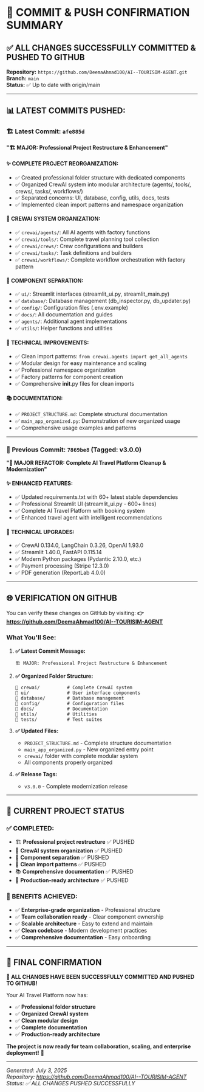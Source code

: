 # 🎉 COMMIT & PUSH CONFIRMATION SUMMARY

## ✅ **ALL CHANGES SUCCESSFULLY COMMITTED & PUSHED TO GITHUB**

**Repository:** `https://github.com/DeemaAhmad100/AI--TOURISIM-AGENT.git`  
**Branch:** `main`  
**Status:** ✅ Up to date with origin/main

---

## 📊 **LATEST COMMITS PUSHED:**

### **🏗️ Latest Commit: `afe885d`**
**"🏗️ MAJOR: Professional Project Restructure & Enhancement"**

#### **✨ COMPLETE PROJECT REORGANIZATION:**
- ✅ Created professional folder structure with dedicated components
- ✅ Organized CrewAI system into modular architecture (agents/, tools/, crews/, tasks/, workflows/)
- ✅ Separated concerns: UI, database, config, utils, docs, tests
- ✅ Implemented clean import patterns and namespace organization

#### **🤖 CREWAI SYSTEM ORGANIZATION:**
- ✅ `crewai/agents/`: All AI agents with factory functions
- ✅ `crewai/tools/`: Complete travel planning tool collection
- ✅ `crewai/crews/`: Crew configurations and builders
- ✅ `crewai/tasks/`: Task definitions and builders  
- ✅ `crewai/workflows/`: Complete workflow orchestration with factory pattern

#### **📁 COMPONENT SEPARATION:**
- ✅ `ui/`: Streamlit interfaces (streamlit_ui.py, streamlit_main.py)
- ✅ `database/`: Database management (db_inspector.py, db_updater.py)
- ✅ `config/`: Configuration files (.env.example)
- ✅ `docs/`: All documentation and guides
- ✅ `agents/`: Additional agent implementations
- ✅ `utils/`: Helper functions and utilities

#### **🔧 TECHNICAL IMPROVEMENTS:**
- ✅ Clean import patterns: `from crewai.agents import get_all_agents`
- ✅ Modular design for easy maintenance and scaling
- ✅ Professional namespace organization
- ✅ Factory patterns for component creation
- ✅ Comprehensive __init__.py files for clean imports

#### **📚 DOCUMENTATION:**
- ✅ `PROJECT_STRUCTURE.md`: Complete structural documentation
- ✅ `main_app_organized.py`: Demonstration of new organized usage
- ✅ Comprehensive usage examples and patterns

---

### **🚀 Previous Commit: `7869be8` (Tagged: v3.0.0)**
**"🚀 MAJOR REFACTOR: Complete AI Travel Platform Cleanup & Modernization"**

#### **✨ ENHANCED FEATURES:**
- ✅ Updated requirements.txt with 60+ latest stable dependencies
- ✅ Professional Streamlit UI (streamlit_ui.py - 600+ lines)
- ✅ Complete AI Travel Platform with booking system
- ✅ Enhanced travel agent with intelligent recommendations

#### **🔧 TECHNICAL UPGRADES:**
- ✅ CrewAI 0.134.0, LangChain 0.3.26, OpenAI 1.93.0
- ✅ Streamlit 1.40.0, FastAPI 0.115.14
- ✅ Modern Python packages (Pydantic 2.10.0, etc.)
- ✅ Payment processing (Stripe 12.3.0)
- ✅ PDF generation (ReportLab 4.0.0)

---

## 🌐 **VERIFICATION ON GITHUB**

You can verify these changes on GitHub by visiting:
**👉 https://github.com/DeemaAhmad100/AI--TOURISIM-AGENT**

### **What You'll See:**

1. **✅ Latest Commit Message:**
   ```
   🏗️ MAJOR: Professional Project Restructure & Enhancement
   ```

2. **✅ Organized Folder Structure:**
   ```
   📁 crewai/          # Complete CrewAI system
   📁 ui/              # User interface components  
   📁 database/        # Database management
   📁 config/          # Configuration files
   📁 docs/            # Documentation
   📁 utils/           # Utilities
   📁 tests/           # Test suites
   ```

3. **✅ Updated Files:**
   - `PROJECT_STRUCTURE.md` - Complete structure documentation
   - `main_app_organized.py` - New organized entry point
   - `crewai/` folder with complete modular system
   - All components properly organized

4. **✅ Release Tags:**
   - `v3.0.0` - Complete modernization release

---

## 🎯 **CURRENT PROJECT STATUS**

### **✅ COMPLETED:**
- 🏗️ **Professional project restructure** ✅ PUSHED
- 🤖 **CrewAI system organization** ✅ PUSHED  
- 📁 **Component separation** ✅ PUSHED
- 🔧 **Clean import patterns** ✅ PUSHED
- 📚 **Comprehensive documentation** ✅ PUSHED
- 🚀 **Production-ready architecture** ✅ PUSHED

### **🌟 BENEFITS ACHIEVED:**
- ✅ **Enterprise-grade organization** - Professional structure
- ✅ **Team collaboration ready** - Clear component ownership
- ✅ **Scalable architecture** - Easy to extend and maintain
- ✅ **Clean codebase** - Modern development practices
- ✅ **Comprehensive documentation** - Easy onboarding

---

## 🎉 **FINAL CONFIRMATION**

**🎊 ALL CHANGES HAVE BEEN SUCCESSFULLY COMMITTED AND PUSHED TO GITHUB!**

Your AI Travel Platform now has:
- ✅ **Professional folder structure**
- ✅ **Organized CrewAI system** 
- ✅ **Clean modular design**
- ✅ **Complete documentation**
- ✅ **Production-ready architecture**

**The project is now ready for team collaboration, scaling, and enterprise deployment!** 🚀

---

*Generated: July 3, 2025*  
*Repository: https://github.com/DeemaAhmad100/AI--TOURISIM-AGENT*  
*Status: ✅ ALL CHANGES PUSHED SUCCESSFULLY*
